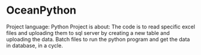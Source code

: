 # OceanPython

Project language: Python
Project is about: The code is to read specific excel files and uploading them to sql server by creating a new table and uploading the data.
                  Batch files to run the python program and get the data in database, in a cycle. 
